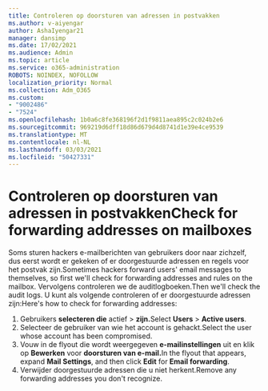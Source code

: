 ```yaml
---
title: Controleren op doorsturen van adressen in postvakken
ms.author: v-aiyengar
author: AshaIyengar21
manager: dansimp
ms.date: 17/02/2021
ms.audience: Admin
ms.topic: article
ms.service: o365-administration
ROBOTS: NOINDEX, NOFOLLOW
localization_priority: Normal
ms.collection: Adm_O365
ms.custom:
- "9002486"
- "7524"
ms.openlocfilehash: 1b0a6c8fe368196f2d1f9811aea895c2c024b2e6
ms.sourcegitcommit: 969219d6dff18d86d679d4d8741d1e39e4ce9539
ms.translationtype: MT
ms.contentlocale: nl-NL
ms.lasthandoff: 03/03/2021
ms.locfileid: "50427331"
---
```

# <a name="check-for-forwarding-addresses-on-mailboxes"></a><span data-ttu-id="df69c-102">Controleren op doorsturen van adressen in postvakken</span><span class="sxs-lookup"><span data-stu-id="df69c-102">Check for forwarding addresses on mailboxes</span></span>

<span data-ttu-id="df69c-103">Soms sturen hackers e-mailberichten van gebruikers door naar zichzelf, dus eerst wordt er gekeken of er doorgestuurde adressen en regels voor het postvak zijn.</span><span class="sxs-lookup"><span data-stu-id="df69c-103">Sometimes hackers forward users' email messages to themselves, so first we'll check for forwarding addresses and rules on the mailbox.</span></span> <span data-ttu-id="df69c-104">Vervolgens controleren we de auditlogboeken.</span><span class="sxs-lookup"><span data-stu-id="df69c-104">Then we'll check the audit logs.</span></span> <span data-ttu-id="df69c-105">U kunt als volgende controleren of er doorgestuurde adressen zijn:</span><span class="sxs-lookup"><span data-stu-id="df69c-105">Here's how to check for forwarding addresses:</span></span>

1. <span data-ttu-id="df69c-106">Gebruikers **selecteren die** actief  >  **zijn.**</span><span class="sxs-lookup"><span data-stu-id="df69c-106">Select **Users** > **Active users**.</span></span>
1. <span data-ttu-id="df69c-107">Selecteer de gebruiker van wie het account is gehackt.</span><span class="sxs-lookup"><span data-stu-id="df69c-107">Select the user whose account has been compromised.</span></span>
1. <span data-ttu-id="df69c-108">Vouw in de flyout die wordt weergegeven **e-mailinstellingen** uit en klik op **Bewerken** voor **doorsturen van e-mail.**</span><span class="sxs-lookup"><span data-stu-id="df69c-108">In the flyout that appears, expand **Mail Settings**, and then click **Edit** for **Email forwarding**.</span></span>
1. <span data-ttu-id="df69c-109">Verwijder doorgestuurde adressen die u niet herkent.</span><span class="sxs-lookup"><span data-stu-id="df69c-109">Remove any forwarding addresses you don't recognize.</span></span>